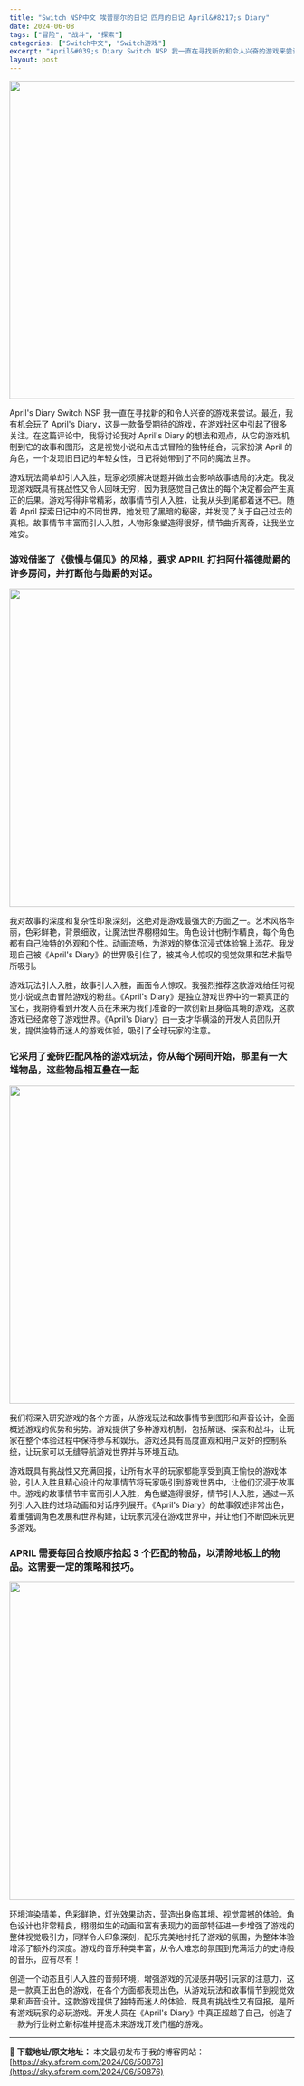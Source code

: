 ```yaml
---
title: "Switch NSP中文 埃普丽尔的日记 四月的日记 April&#8217;s Diary"
date: 2024-06-08
tags: ["冒险", "战斗", "探索"]
categories: ["Switch中文", "Switch游戏"]
excerpt: "April&#039;s Diary Switch NSP 我一直在寻找新的和令人兴奋的游戏来尝试。最近，我有机会玩了 April&#039;s Diary，这是一款备受期待的游戏，在游戏社区中引起了很多关注。在这篇评论中，我将讨论我对 April&#039;s Diary 的想法和观点，从它的游戏机制到它的故事和图形，这是视觉&hellip;"
layout: post
---
```


<img class="aligncenter size-full wp-image-50877" src="https://sky.sfcrom.com/wp-content/uploads/2024/06/202406080315128.webp" alt="" width="1000" height="562" />

April's Diary Switch NSP 我一直在寻找新的和令人兴奋的游戏来尝试。最近，我有机会玩了 April's Diary，这是一款备受期待的游戏，在游戏社区中引起了很多关注。在这篇评论中，我将讨论我对 April's Diary 的想法和观点，从它的游戏机制到它的故事和图形，这是视觉小说和点击式冒险的独特组合，玩家扮演 April 的角色，一个发现旧日记的年轻女性，日记将她带到了不同的魔法世界。

<span>游戏玩法简单却引人入胜，玩家必须解决谜题并做出会影响故事结局的决定。我发现游戏既具有挑战性又令人回味无穷，因为我感觉自己做出的每个决定都会产生真正的后果。游戏写得非常精彩，故事情节引人入胜，让我从头到尾都着迷不已。随着 April 探索日记中的不同世界，她发现了黑暗的秘密，并发现了关于自己过去的真相。故事情节丰富而引人入胜，人物形象塑造得很好，情节曲折离奇，让我坐立难安。</span>
<h3><span>游戏借鉴了《傲慢与偏见》的风格，要求 APRIL 打扫阿什福德勋爵的许多房间，并打断他与勋爵的对话。</span></h3>
<img class="aligncenter size-full wp-image-50880" src="https://sky.sfcrom.com/wp-content/uploads/2024/06/202406080315156.webp" alt="" width="1000" height="562" />

<span>我对故事的深度和复杂性印象深刻，这绝对是游戏最强大的方面之一。艺术风格华丽，色彩鲜艳，背景细致，让魔法世界栩栩如生。角色设计也制作精良，每个角色都有自己独特的外观和个性。动画流畅，为游戏的整体沉浸式体验锦上添花。我发现自己被《April's Diary》的世界吸引住了，被其令人惊叹的视觉效果和艺术指导所吸引。</span>

<span>游戏玩法引人入胜，故事引人入胜，画面令人惊叹。我强烈推荐这款游戏给任何视觉小说或点击冒险游戏的粉丝。《April's Diary》是独立游戏世界中的一颗真正的宝石，我期待看到开发人员在未来为我们准备的一款创新且身临其境的游戏，这款游戏已经席卷了游戏世界。《April's Diary》由一支才华横溢的开发人员团队开发，提供独特而迷人的游戏体验，吸引了全球玩家的注意。</span>
<h3><span>它采用了瓷砖匹配风格的游戏玩法，你从每个房间开始，那里有一大堆物品，这些物品相互叠在一起</span></h3>
<img class="aligncenter size-full wp-image-50879" src="https://sky.sfcrom.com/wp-content/uploads/2024/06/2024060803151458.webp" alt="" width="1000" height="562" />

<span>我们将深入研究游戏的各个方面，从游戏玩法和故事情节到图形和声音设计，全面概述游戏的优势和劣势。游戏提供了多种游戏机制，包括解谜、探索和战斗，让玩家在整个体验过程中保持参与和娱乐。游戏还具有高度直观和用户友好的控制系统，让玩家可以无缝导航游戏世界并与环境互动。</span>

<span>游戏既具有挑战性又充满回报，让所有水平的玩家都能享受到真正愉快的游戏体验，引人入胜且精心设计的故事情节将玩家吸引到游戏世界中，让他们沉浸于故事中。游戏的故事情节丰富而引人入胜，角色塑造得很好，情节引人入胜，通过一系列引人入胜的过场动画和对话序列展开。《April's Diary》的故事叙述非常出色，着重强调角色发展和世界构建，让玩家沉浸在游戏世界中，并让他们不断回来玩更多游戏。</span>
<h3><span>APRIL 需要每回合按顺序拾起 3 个匹配的物品，以清除地板上的物品。这需要一定的策略和技巧。</span></h3>
<img class="aligncenter size-full wp-image-50878" src="https://sky.sfcrom.com/wp-content/uploads/2024/06/2024060803151476.webp" alt="" width="1000" height="562" />

<span>环境渲染精美，色彩鲜艳，灯光效果动态，营造出身临其境、视觉震撼的体验。角色设计也非常精良，栩栩如生的动画和富有表现力的面部特征进一步增强了游戏的整体视觉吸引力，同样令人印象深刻，配乐完美地衬托了游戏的氛围，为整体体验增添了额外的深度。游戏的音乐种类丰富，从令人难忘的氛围到充满活力的史诗般的音乐，应有尽有</span>！

创造一个动态且引人入胜的音频环境，增强游戏的沉浸感并吸引玩家的注意力，这是一款真正出色的游戏，在各个方面都表现出色，从游戏玩法和故事情节到视觉效果和声音设计。这款游戏提供了独特而迷人的体验，既具有挑战性又有回报，是所有游戏玩家的必玩游戏。开发人员在《April's Diary》中真正超越了自己，创造了一款为行业树立新标准并提高未来游戏开发门槛的游戏。

---
📖 **下载地址/原文地址：** 本文最初发布于我的博客网站：[https://sky.sfcrom.com/2024/06/50876](https://sky.sfcrom.com/2024/06/50876)
